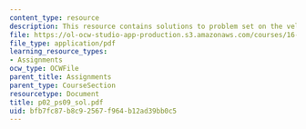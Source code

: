 ```yaml
---
content_type: resource
description: This resource contains solutions to problem set on the velocity.
file: https://ol-ocw-studio-app-production.s3.amazonaws.com/courses/16-01-unified-engineering-i-ii-iii-iv-fall-2005-spring-2006/bfb7fc87b8c92567f964b12ad39bb0c5_p02_ps09_sol.pdf
file_type: application/pdf
learning_resource_types:
- Assignments
ocw_type: OCWFile
parent_title: Assignments
parent_type: CourseSection
resourcetype: Document
title: p02_ps09_sol.pdf
uid: bfb7fc87-b8c9-2567-f964-b12ad39bb0c5
---
```


